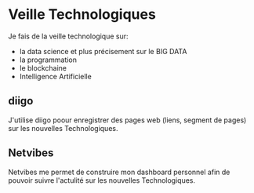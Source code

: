 # Veille Technologiques
Je fais de la veille technologique sur:
- la data science et plus précisement sur le BIG DATA
- la programmation
- le blockchaine
- Intelligence Artificielle

## diigo
J'utilise diigo poour enregistrer des pages web (liens, segment de pages) sur les nouvelles Technologiques.

## Netvibes
Netvibes me permet de construire mon dashboard personnel afin de pouvoir suivre l'actulité sur les nouvelles Technologiques.                                                                                   
